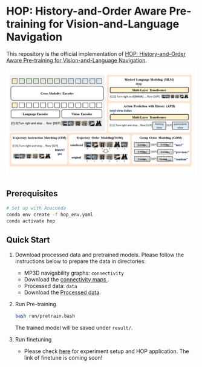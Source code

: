 # HOP: History-and-Order Aware Pre-training for Vision-and-Language Navigation

This repository is the official implementation of [HOP: History-and-Order Aware Pre-training for Vision-and-Language Navigation](https://arxiv.org/abs/2203.11591). 

![architecture](files/architecture.jpg)

## Prerequisites
```sh
# Set up with Anaconda
conda env create -f hop_env.yaml
conda activate hop
```
## Quick Start
1. Download processed data and pretrained models.
   Please follow the instructions below to prepare the data in directories:
   - MP3D navigability graphs: `connectivity`
    - Download the [connectivity maps ](https://github.com/peteanderson80/Matterport3DSimulator/tree/master/connectivity).
   - Processed data: `data`
    - Download the [Processed data](https://github.com/YanyuanQiao/HOP-VLN/tree/main/data).

2. Run Pre-training
   ```sh
   bash run/pretrain.bash
   ```
   The trained model will be saved under `result/`.
   
3. Run finetuning
   * Please check [here](https://github.com/YanyuanQiao/HOP-VLN) for experiment setup and HOP application.
   The link of finetune is coming soon!

